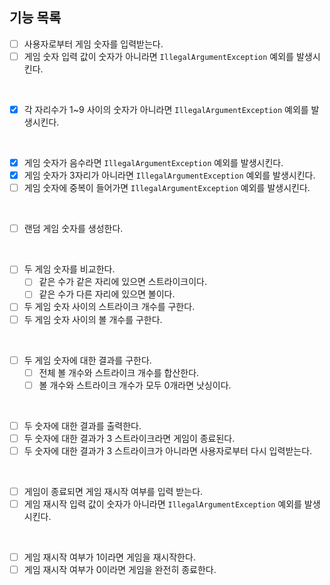 ## 기능 목록
- [ ] 사용자로부터 게임 숫자를 입력받는다.
- [ ] 게임 숫자 입력 값이 숫자가 아니라면 `IllegalArgumentException` 예외를 발생시킨다.
<br>

- [x] 각 자리수가 1~9 사이의 숫자가 아니라면 `IllegalArgumentException` 예외를 발생시킨다.
<br>

- [x] 게임 숫자가 음수라면 `IllegalArgumentException` 예외를 발생시킨다.
- [x] 게임 숫자가 3자리가 아니라면 `IllegalArgumentException` 예외를 발생시킨다.
- [ ] 게임 숫자에 중복이 들어가면 `IllegalArgumentException` 예외를 발생시킨다.
<br>

- [ ] 랜덤 게임 숫자를 생성한다.
<br>

- [ ] 두 게임 숫자를 비교한다.
    - [ ] 같은 수가 같은 자리에 있으면 스트라이크이다.
    - [ ] 같은 수가 다른 자리에 있으면 볼이다.
- [ ] 두 게임 숫자 사이의 스트라이크 개수를 구한다.
- [ ] 두 게임 숫자 사이의 볼 개수를 구한다.
<br>

- [ ] 두 게임 숫자에 대한 결과를 구한다.
    - [ ] 전체 볼 개수와 스트라이크 개수를 합산한다.
    - [ ] 볼 개수와 스트라이크 개수가 모두 0개라면 낫싱이다.
<br>

- [ ] 두 숫자에 대한 결과를 출력한다.
- [ ] 두 숫자에 대한 결과가 3 스트라이크라면 게임이 종료된다.
- [ ] 두 숫자에 대한 결과가 3 스트라이크가 아니라면 사용자로부터 다시 입력받는다.
<br>

- [ ] 게임이 종료되면 게임 재시작 여부를 입력 받는다.
- [ ] 게임 재시작 입력 값이 숫자가 아니라면 `IllegalArgumentException` 예외를 발생시킨다.
<br>

- [ ] 게임 재시작 여부가 1이라면 게임을 재시작한다.
- [ ] 게임 재시작 여부가 0이라면 게임을 완전히 종료한다.
